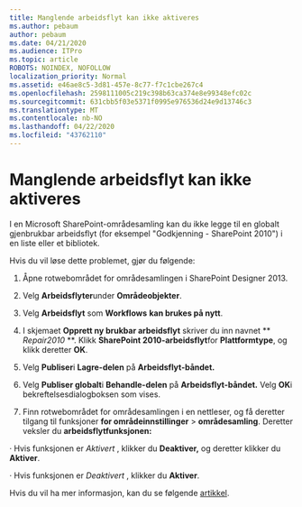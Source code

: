 ```yaml
---
title: Manglende arbeidsflyt kan ikke aktiveres
ms.author: pebaum
author: pebaum
ms.date: 04/21/2020
ms.audience: ITPro
ms.topic: article
ROBOTS: NOINDEX, NOFOLLOW
localization_priority: Normal
ms.assetid: e46ae8c5-3d81-457e-8c77-f7c1cbe267c4
ms.openlocfilehash: 2598111005c219c398b63ca374e8e99348efc02c
ms.sourcegitcommit: 631cbb5f03e5371f0995e976536d24e9d13746c3
ms.translationtype: MT
ms.contentlocale: nb-NO
ms.lasthandoff: 04/22/2020
ms.locfileid: "43762110"
---
```

# <a name="missing-workflow-failed-to-activate"></a>Manglende arbeidsflyt kan ikke aktiveres

I en Microsoft SharePoint-områdesamling kan du ikke legge til en globalt gjenbrukbar arbeidsflyt (for eksempel "Godkjenning - SharePoint 2010") i en liste eller et bibliotek.
  
Hvis du vil løse dette problemet, gjør du følgende: 
  
1. Åpne rotwebområdet for områdesamlingen i SharePoint Designer 2013.
  
2. Velg **Arbeidsflyter**under **Områdeobjekter**. 
  
3. Velg **Arbeidsflyt** som **Workflows** **kan brukes på nytt**. 
  
4. I skjemaet **Opprett ny brukbar arbeidsflyt** skriver du inn navnet ** *Repair2010* **. Klikk **SharePoint 2010-arbeidsflyt**for **Plattformtype**, og klikk deretter **OK**. 
  
1. Velg **Publiser**i **Lagre-delen** på **Arbeidsflyt-båndet.** 
  
2. Velg **Publiser globalt**i **Behandle-delen** på **Arbeidsflyt-båndet.** Velg **OK**i bekreftelsesdialogboksen som vises. 
  
3. Finn rotwebområdet for områdesamlingen i en nettleser, og få deretter tilgang til funksjoner **for områdeinnstillinger** \> **områdesamling**. Deretter veksler du **arbeidsflytfunksjonen:** 
  
· Hvis funksjonen er *Aktivert* , klikker du **Deaktiver,** og deretter klikker du **Aktiver**. 
  
· Hvis funksjonen er *Deaktivert* , klikker du **Aktiver**. 
  
Hvis du vil ha mer informasjon, kan du se følgende [artikkel](https://go.microsoft.com/fwlink/?linkid=2047770&amp;clcid=0x409).
  

